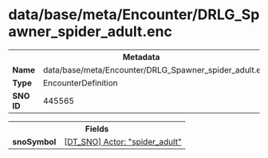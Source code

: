 <h1>data/base/meta/Encounter/DRLG_Spawner_spider_adult.enc</h1><table><tr><th colspan="100%">Metadata</th></tr><tr><td><b>Name</b></td><td>data/base/meta/Encounter/DRLG_Spawner_spider_adult.enc</td></tr><tr><td><b>Type</b></td><td>EncounterDefinition</td></tr><tr><td><b>SNO ID</b></td><td>445565</td></tr></table>

<table><tr><th colspan="100%">Fields</th></tr><tr><td><b>snoSymbol</b></td><td><a href="..\Actor\spider_adult.acr.md">[DT_SNO] Actor: "spider_adult"</a></td></tr></table>

